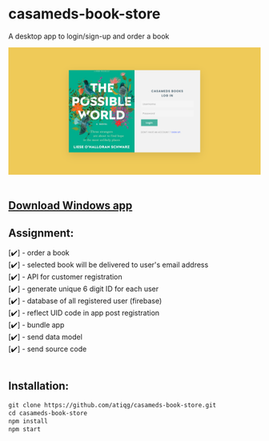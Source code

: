# casameds-book-store
A desktop app to login/sign-up and order a book       

[![screenshot](./assets/screenshot.png)]()     
</br>
## [Download Windows app](https://github.com/atiqg/casameds-book-store/releases/latest/download/atiqgauri-casameds-win32-v1.0.0.exe)              

## Assignment:           
[✔️] - order a book     
[✔️] - selected book will be delivered to user's email address    
[✔️] - API for customer registration    
[✔️] - generate unique 6 digit ID for each user    
[✔️] - database of all registered user (firebase)     
[✔️] - reflect UID code in app post registration     
[✔️] - bundle app     
[✔️] - send data model     
[✔️] - send source code     
</br>

## Installation: 
```
git clone https://github.com/atiqg/casameds-book-store.git
cd casameds-book-store
npm install
npm start
```
